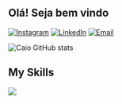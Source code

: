 Olá! Seja bem vindo
-------------------------------------------------------------------------------------------------------------------------------------

[![Instagram](https://img.shields.io/badge/Instagram-E4405F?style=for-the-badge&logo=instagram&logoColor=white)](https://www.instagram.com/cayo_henri/)
[![LinkedIn](https://img.shields.io/badge/LinkedIn-0077B5?style=for-the-badge&logo=linkedin&logoColor=white)](https://www.linkedin.com/in/caio-henrique-67a050244/)
[![Email](https://img.shields.io/badge/Gmail-D14836?style=for-the-badge&logo=gmail&logoColor=white)](https://mail.google.com/mail/u/0/#inbox)

![Caio GitHub stats](https://github-readme-stats.vercel.app/api?username=caio1459&show_icons=true&theme=radical)

## My Skills
<div style="display: inline_block"> 
    <p>
        <a href="https://skillicons.dev">
            <img src="https://skillicons.dev/icons?i=html,css,js,ts,php,bootstrap,java,angular,react,nodejs,go,git,github, docker"/>
        </a>
    </p>
</div>
